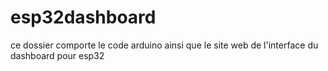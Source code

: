 # esp32dashboard
ce dossier comporte le code arduino ainsi que le site web de l'interface du dashboard pour esp32
